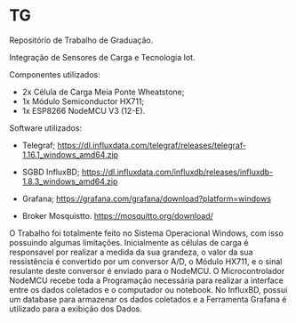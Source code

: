 # TG
Repositório de Trabalho de Graduação.

Integração de Sensores de Carga e Tecnologia Iot.

Componentes utilizados:
- 2x Célula de Carga Meia Ponte Wheatstone;
- 1x Módulo Semiconductor HX711;
- 1x ESP8266 NodeMCU V3 (12-E).

Software utilizados:
- Telegraf;
https://dl.influxdata.com/telegraf/releases/telegraf-1.16.1_windows_amd64.zip

- SGBD InfluxBD;
https://dl.influxdata.com/influxdb/releases/influxdb-1.8.3_windows_amd64.zip

- Grafana;
https://grafana.com/grafana/download?platform=windows

- Broker Mosquistto.
https://mosquitto.org/download/

O Trabalho foi totalmente feito no Sistema Operacional Windows, com isso possuindo
algumas limitações. Inicialmente as células de carga é responsavel por realizar a medida
da sua grandeza, o valor da sua ressistência é convertido por um conversor A/D, o Módulo
HX711, e o sinal resulante deste conversor é enviado para o NodeMCU. O Microcontrolador
NodeMCU recebe toda a Programação necessária para realizar a interface entre os dados
coletados e o computador ou notebook. No InfluxBD, possui um database para armazenar
os dados coletados e a Ferramenta Grafana é utilizado para a exibição dos Dados.
